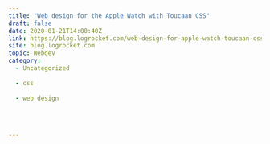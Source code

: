 ```yaml
---
title: "Web design for the Apple Watch with Toucaan CSS"
draft: false
date: 2020-01-21T14:00:40Z
link: https://blog.logrocket.com/web-design-for-apple-watch-toucaan-css/?utm_medium=RSS&utm_source=hune
site: blog.logrocket.com
topic: Webdev
category:
  - Uncategorized
  
  - css
  
  - web design
  
   
  

---
```

